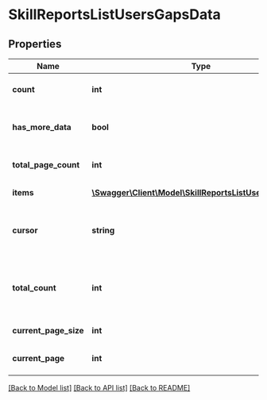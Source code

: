 # SkillReportsListUsersGapsData

## Properties
Name | Type | Description | Notes
------------ | ------------- | ------------- | -------------
**count** | **int** | Total number of items returned | 
**has_more_data** | **bool** | True if the current page is not the last page | 
**total_page_count** | **int** | Total number of pages returned | [optional] 
**items** | [**\Swagger\Client\Model\SkillReportsListUsersGapsItems**](SkillReportsListUsersGapsItems.md) | Array of roles info objects | 
**cursor** | **string** | Unique ID used to temporarily store search parameters | 
**total_count** | **int** | Total number of Items returned. Returned if get_total_count parameter is 1 | [optional] 
**current_page_size** | **int** | Number of items per page | 
**current_page** | **int** | Page number of the current page | 

[[Back to Model list]](../README.md#documentation-for-models) [[Back to API list]](../README.md#documentation-for-api-endpoints) [[Back to README]](../README.md)


